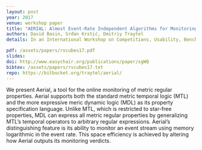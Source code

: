 ```yaml
---
layout: post
year: 2017
venue: workshop paper
title: "AERIAL: Almost Event-Rate Independent Algorithms for Monitoring Metric Regular Properties"
authors: David Basin, Srđan Krstić, Dmitriy Traytel
details: In an International Workshop on Competitions, Usability, Benchmarks, Evaluation, and Standardisation for Runtime Verification Tools (RVCubes 2017).

pdf: /assets/papers/rvcubes17.pdf
slides:
doi: http://www.easychair.org/publications/paper/sgWQ
bibtex: /assets/papers/rvcubes17.txt
repo: https://bitbucket.org/traytel/aerial/
---
```


We present Aerial, a tool for the online monitoring of metric regular properties. Aerial supports both the standard metric temporal logic (MTL) and the more expressive meric dynamic logic (MDL) as its property specification language. Unlike MTL, which is restricted to star-free properties, MDL can express all metric regular properties by generalizing MTL’s temporal operators to arbitrary regular expressions. Aerial’s distinguishing feature is its ability to monitor an event stream using memory logarithmic in the event rate. This space efficiency is achieved by altering how Aerial outputs its monitoring verdicts.
